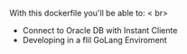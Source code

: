 

With this dockerfile you'll be able to: < br>

<ul>
	<li> Connect to Oracle DB with Instant Cliente </li>
	<li> Developing in a flil GoLang Enviroment </ul>
</ul>